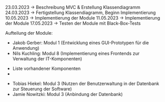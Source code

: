 23.03.2023 -> Beschreibung MVC & Erstellung Klassendiagramm
24.03.2023 -> Fertigstellung Klassendiagramm, Beginn Implementierung
10.05.2023 -> Implementierung der Module
11.05.2023 -> Implementierung der Module
17.05.2023 -> Testen der Module mit Black-Box-Tests

Aufteilung der Module:
* Jakob Gerber: Modul 1 (Entwicklung eines GUI-Prototypen für die Anwendung)
* Nils Kuchling: Modul 8 (Implementierung eines Frontends zur Verwaltung der IT-Komponenten)
- Liste vorhandener Komponenten
- 
* Tobias Hiekel: Modul 3 (Nutzen der Benutzerwaltung in der Datenbank zur Steuerung der Software)
* Jamie Nowitzki: Modul 3 (Anbindung der Datenbank)